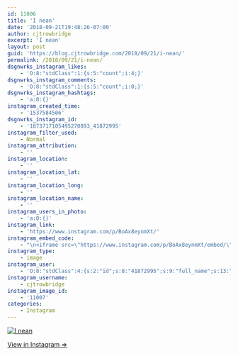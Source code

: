 ```yaml
---
id: 11006
title: 'I nean'
date: '2018-09-21T19:48:26-07:00'
author: cjtrowbridge
excerpt: 'I nean'
layout: post
guid: 'https://blog.cjtrowbridge.com/2018/09/21/i-nean/'
permalink: /2018/09/21/i-nean/
dsgnwrks_instagram_likes:
    - 'O:8:"stdClass":1:{s:5:"count";i:4;}'
dsgnwrks_instagram_comments:
    - 'O:8:"stdClass":1:{s:5:"count";i:0;}'
dsgnwrks_instagram_hashtags:
    - 'a:0:{}'
instagram_created_time:
    - '1537584506'
dsgnwrks_instagram_id:
    - '1873717105495270893_41872995'
instagram_filter_used:
    - Normal
instagram_attribution:
    - ''
instagram_location:
    - ''
instagram_location_lat:
    - ''
instagram_location_long:
    - ''
instagram_location_name:
    - ''
instagram_users_in_photo:
    - 'a:0:{}'
instagram_link:
    - 'https://www.instagram.com/p/BoAx8eynmXt/'
instagram_embed_code:
    - "\n<iframe src=\"https://www.instagram.com/p/BoAx8eynmXt/embed/\" width=\"612\" height=\"710\" frameborder=\"0\" scrolling=\"no\" allowtransparency=\"true\" class=\"insta-image-embed\"></iframe>\n"
instagram_type:
    - image
instagram_user:
    - 'O:8:"stdClass":4:{s:2:"id";s:8:"41872995";s:9:"full_name";s:13:"CJ Trowbridge";s:15:"profile_picture";s:141:"https://scontent.cdninstagram.com/vp/2a0bf6ee9c80fb714d5a904ec5a3e35b/5C2F601C/t51.2885-19/s150x150/13724650_1188772791164794_142557231_a.jpg";s:8:"username";s:12:"cjtrowbridge";}'
instagram_username:
    - cjtrowbridge
instagram_image_id:
    - '11007'
categories:
    - Instagram
---
```


[![I nean](https://blog.cjtrowbridge.com/wp-content/uploads/2018/09/1537584506-1-1.jpg)](https://www.instagram.com/p/BoAx8eynmXt/)

[View in Instagram ⇒](https://www.instagram.com/p/BoAx8eynmXt/)